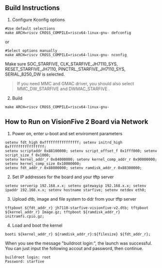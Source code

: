 ## Build Instructions ##

1. Configure Kconfig options

```shell
#Use default selections
make ARCH=riscv CROSS_COMPILE=riscv64-linux-gnu- defconfig
```

or

```shell
#Select options manually
make ARCH=riscv CROSS_COMPILE=riscv64-linux-gnu- nconfig
```

Make sure SOC_STARFIVE, CLK_STARFIVE_JH7110_SYS, RESET_STARFIVE_JH7110,
PINCTRL_STARFIVE_JH7110_SYS, SERIAL_8250_DW is selected.
> If you need MMC and GMAC driver, you should also select MMC_DW_STARFIVE and DWMAC_STARFIVE
.

2. Build
```shell
make ARCH=riscv CROSS_COMPILE=riscv64-linux-gnu-
```

## How to Run on VisionFive 2 Board via Network ##

1. Power on, enter u-boot and set enviroment parameters
```
setenv fdt_high 0xffffffffffffffff; setenv initrd_high 0xffffffffffffffff;
setenv scriptaddr 0x88100000; setenv script_offset_f 0x1fff000; setenv script_size_f 0x1000;
setenv kernel_addr_r 0x84000000; setenv kernel_comp_addr_r 0x90000000; setenv kernel_comp_size 0x10000000;
setenv fdt_addr_r 0x88000000; setenv ramdisk_addr_r 0x88300000;
```
2. Set IP addresses for the board and your tftp server
```
setenv serverip 192.168.x.x; setenv gatewayip 192.168.x.x; setenv ipaddr 192.168.x.x; setenv hostname starfive; setenv netdev eth0;
```
3. Upload dtb, image and file system to ddr from your tftp server
```
tftpboot ${fdt_addr_r} jh7110-starfive-visionfive-v2.dtb; tftpboot ${kernel_addr_r} Image.gz; tftpboot ${ramdisk_addr_r} initramfs.cpio.gz;
```
4. Load and boot the kernel
```
booti ${kernel_addr_r} ${ramdisk_addr_r}:${filesize} ${fdt_addr_r};
```
When you see the message "buildroot login:", the launch was successful.
You can just input the following accout and password, then continue.
```
buildroot login: root
Password: starfive
```

